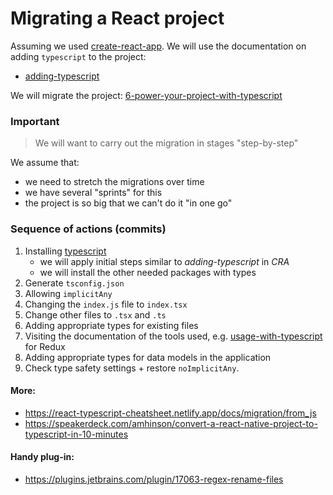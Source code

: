 # Migrating a React project

Assuming we used [create-react-app](https://create-react-app.dev). We will use the documentation on adding `typescript` to the project:

- [adding-typescript](https://create-react-app.dev/docs/adding-typescript/)

We will migrate the project:
[6-power-your-project-with-typescript](../../6-power-your-project-with-typescript)

### Important

> We will want to carry out the migration in stages "step-by-step"


We assume that:
- we need to stretch the migrations over time
- we have several "sprints" for this
- the project is so big that we can't do it "in one go"

### Sequence of actions (commits)

1. Installing [typescript](https://www.npmjs.com/package/typescript)
   - we will apply initial steps similar to _adding-typescript_ in _CRA_
   - we will install the other needed packages with types
2. Generate `tsconfig.json`
3. Allowing `implicitAny`
4. Changing the `index.js` file to `index.tsx`
5. Change other files to `.tsx` and `.ts`
6. Adding appropriate types for existing files
7. Visiting the documentation of the tools used, e.g. [usage-with-typescript](https://redux.js.org/usage/usage-with-typescript) for Redux
8. Adding appropriate types for data models in the application
9. Check type safety settings + restore `noImplicitAny`.


#### More:
- https://react-typescript-cheatsheet.netlify.app/docs/migration/from_js  
- https://speakerdeck.com/amhinson/convert-a-react-native-project-to-typescript-in-10-minutes

#### Handy plug-in:
- https://plugins.jetbrains.com/plugin/17063-regex-rename-files
